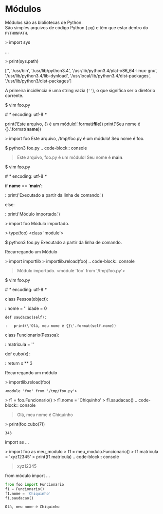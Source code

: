 # Módulos

Módulos são as bibliotecas de Python.  
São simples arquivos de código Python (.py) e têm que estar dentro do `PYTHONPATH`.

\> import sys

...

\> print(sys.path)

\[\'\', \'/usr/bin\', \'/usr/lib/python3.4\',
\'/usr/lib/python3.4/plat-x86_64-linux-gnu\',
\'/usr/lib/python3.4/lib-dynload\',
\'/usr/local/lib/python3.4/dist-packages\',
\'/usr/lib/python3/dist-packages\'\]

A primeira incidência é uma string vazia (`''`), o que significa ser o diretório corrente.

\$ vim foo.py

\# _*_ encoding: utf-8 _*_

print(\'Este arquivo, {} é um módulo!\'.format(__file__))
print(\'Seu nome é {}.\'.format(__name__))

\> import foo Este arquivo, /tmp/foo.py é um módulo! Seu nome é foo.

\$ python3 foo.py .. code-block:: console

> Este arquivo, foo.py é um módulo! Seu nome é __main__.

\$ vim foo.py

\# _*_ encoding: utf-8 _*_

if __name__ == \'__main__\':

:   print(\'Executado a partir da linha de comando.\')

else:

:   print(\'Módulo importado.\')

\> import foo Módulo importado.

\> type(foo) \<class \'module\'\>

\$ python3 foo.py Executado a partir da linha de comando.

Recarregando um Módulo

\> import importlib \> importlib.reload(foo) .. code-block:: console

> Módulo importado. \<module \'foo\' from \'/tmp/foo.py\'\>

\$ vim foo.py

\# _*_ encoding: utf-8 _*_

class Pessoa(object):

:   nome = \'\' idade = 0

    def saudacao(self):

    :   print(\'Olá, meu nome é {}\'.format(self.nome))

class Funcionario(Pessoa):

:   matricula = \'\'

def cubo(x):

:   return x \*\* 3

Recarregando um módulo

\> importlib.reload(foo)

```
<module 'foo' from '/tmp/foo.py'>
```

\> f1 = foo.Funcionario() \> f1.nome = \'Chiquinho\' \> f1.saudacao() ..
code-block:: console

> Olá, meu nome é Chiquinho

\> print(foo.cubo(7))

```
343
```

import as \...

\> import foo as meu_modulo \> f1 = meu_modulo.Funcionario() \>
f1.matricula = \'xyz12345\' \> print(f1.matricula) .. code-block::
console

> xyz12345

from módulo import \...

```python
from foo import Funcionario
f1 = Funcionario()
f1.nome = 'Chiquinho'
f1.saudacao()
```

```
Olá, meu nome é Chiquinho
```

